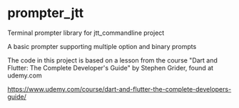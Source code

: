 # prompter_jtt
Terminal prompter library for jtt_commandline project

A basic prompter supporting multiple option and binary prompts

The code in this project is based on a lesson from the course 
"Dart and Flutter: The Complete Developer's Guide" 
by Stephen Grider, found at udemy.com
  
https://www.udemy.com/course/dart-and-flutter-the-complete-developers-guide/